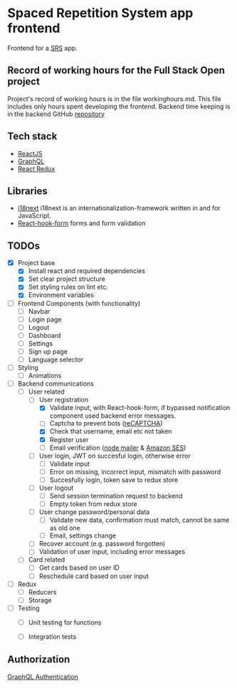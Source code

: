 # Spaced Repetition System app frontend
Frontend for a [SRS](https://en.wikipedia.org/wiki/Spaced_repetition) app.

## Record of working hours for the Full Stack Open project
Project's record of working hours is in the file workinghours.md.
This file includes only hours spent developing the frontend.
Backend time keeping is in the backend GitHub [repository](https://github.com/jj-stigell/srs-app-backend)

## Tech stack
- [ReactJS](https://reactjs.org/)
- [GraphQL](https://graphql.org/)
- [React Redux](https://react-redux.js.org/)

## Libraries
- [i18next](https://www.i18next.com/) i18next is an internationalization-framework written in and for JavaScript.
- [React-hook-form](https://react-hook-form.com/) forms and form validation

## TODOs
- [X] Project base
    - [X] Install react and required dependencies
    - [X] Set clear project structure
    - [X] Set styling rules on lint etc.
    - [X] Environment variables
- [ ] Frontend Components (with functionality)
    - [ ] Navbar
    - [ ] Login page
    - [ ] Logout
    - [ ] Dashboard
    - [ ] Settings
    - [ ] Sign up page
    - [ ] Language selector
- [ ] Styling
    - [ ] Animations
- [ ] Backend communications
    - [ ] User related
        - [ ] User registration
            - [X] Validate input, with React-hook-form, if bypassed notification component used backend error messages.
            - [ ] Captcha to prevent bots ([reCAPTCHA](https://www.google.com/recaptcha/about/))
            - [X] Check that username, email etc not taken
            - [X] Register user
            - [ ] Email verification ([node mailer](https://nodemailer.com/about/) & [Amazon SES](https://aws.amazon.com/ses/))
        - [ ] User login, JWT on succesful login, otherwise error
            - [ ] Validate input
            - [ ] Error on missing, incorrect input, mismatch with password
            - [ ] Succesfully login, token save to redux store
        - [ ] User logout
            - [ ] Send session termination request to backend
            - [ ] Empty token from redux store
        - [ ] User change password/personal data
            - [ ] Validate new data, confirmation must match, cannot be same as old one
            - [ ] Email, settings change
        - [ ] Recover account (e.g. password forgotten)
        - [ ] Validation of user input, including error messages
    - [ ] Card related
        - [ ] Get cards based on user ID
        - [ ] Reschedule card based on user input
- [ ] Redux
    - [ ] Reducers
    - [ ] Storage
- [ ] Testing
    - [ ] Unit testing for functions
    - [ ] Integration tests


## Authorization

[GraphQL Authentication](https://www.apollographql.com/docs/react/networking/authentication/)
